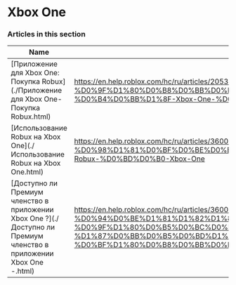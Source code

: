 # Xbox One  
### Articles in this section
Name|URL
-|-
[Приложение для Xbox One: Покупка Robux](./Приложение для Xbox One- Покупка Robux.html) |https://en.help.roblox.com/hc/ru/articles/205355400-%D0%9F%D1%80%D0%B8%D0%BB%D0%BE%D0%B6%D0%B5%D0%BD%D0%B8%D0%B5-%D0%B4%D0%BB%D1%8F-Xbox-One-%D0%9F%D0%BE%D0%BA%D1%83%D0%BF%D0%BA%D0%B0-Robux
[Использование Robux на Xbox One](./Использование Robux на Xbox One.html) |https://en.help.roblox.com/hc/ru/articles/360023138771-%D0%98%D1%81%D0%BF%D0%BE%D0%BB%D1%8C%D0%B7%D0%BE%D0%B2%D0%B0%D0%BD%D0%B8%D0%B5-Robux-%D0%BD%D0%B0-Xbox-One
[Доступно ли Премиум членство в приложении Xbox One ?](./Доступно ли Премиум членство в приложении Xbox One -.html) |https://en.help.roblox.com/hc/ru/articles/360000334663-%D0%94%D0%BE%D1%81%D1%82%D1%83%D0%BF%D0%BD%D0%BE-%D0%BB%D0%B8-%D0%9F%D1%80%D0%B5%D0%BC%D0%B8%D1%83%D0%BC-%D1%87%D0%BB%D0%B5%D0%BD%D1%81%D1%82%D0%B2%D0%BE-%D0%B2-%D0%BF%D1%80%D0%B8%D0%BB%D0%BE%D0%B6%D0%B5%D0%BD%D0%B8%D0%B8-Xbox-One
